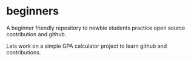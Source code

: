 # beginners
A beginner friendly repository to newbie students practice open source contribution and github.

Lets work on a simple GPA calculator project to learn github and contributions.
